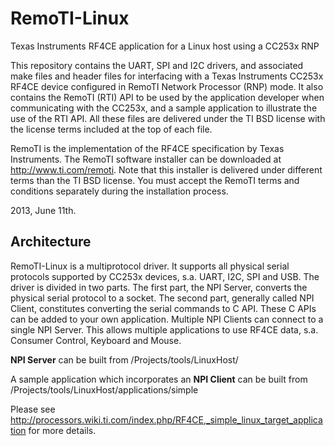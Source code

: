 RemoTI-Linux
============

Texas Instruments RF4CE application for a Linux host using a CC253x RNP

This repository contains the UART, SPI and I2C drivers, and associated make files and header files
for interfacing with a Texas Instruments CC253x RF4CE device configured in RemoTI Network Processor
(RNP) mode. 
It also contains the RemoTI (RTI) API to be used by the application developer when communicating 
with the CC253x, and a sample application to illustrate the use of the RTI API. All these files are
delivered under the TI BSD license with the license terms included at the top of each file.

RemoTI is the implementation of the RF4CE specification by Texas Instruments.
The RemoTI software installer can be downloaded at http://www.ti.com/remoti. 
Note that this installer is delivered under different terms than the TI BSD license.
You must accept the RemoTI terms and conditions separately during the installation process. 


2013, June 11th.

Architecture
------------
RemoTI-Linux is a multiprotocol driver. It supports all physical serial protocols supported by 
CC253x devices, s.a. UART, I2C, SPI and USB. The driver is divided in two parts. The first part,
the NPI Server, converts the physical serial protocol to a socket. The second part, generally
called NPI Client, constitutes converting the serial commands to C API. These C APIs can be 
added to your own application. Multiple NPI Clients can connect to a single NPI Server. This
allows multiple applications to use RF4CE data, s.a. Consumer Control, Keyboard and Mouse.

<b>NPI Server</b> can be built from /Projects/tools/LinuxHost/

A sample application which incorporates an <b>NPI Client</b> can be built from 
/Projects/tools/LinuxHost/applications/simple

Please see http://processors.wiki.ti.com/index.php/RF4CE,_simple_linux_target_application for 
more details.
